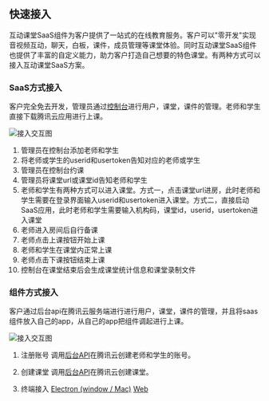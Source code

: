 ## 快速接入

互动课堂SaaS组件为客户提供了一站式的在线教育服务。客户可以"零开发"实现音视频互动，聊天，白板，课件，成员管理等课堂体验。同时互动课堂SaaS组件也提供了丰富的自定义能力，助力客户打造自己想要的特色课堂。有两种方式可以接入互动课堂SaaS方案。

### SaaS方式接入

客户完全免去开发，管理员通过[控制台](./%E6%8E%A7%E5%88%B6%E5%8F%B0%E4%BD%BF%E7%94%A8%E6%89%8B%E5%86%8C.md)进行用户，课堂，课件的管理。老师和学生直接下载腾讯云应用进行上课。

![接入交互图](https://main.qcloudimg.com/raw/da9f60ea73635b539141f64fa54b0dbc.jpg)

1. 管理员在控制台添加老师和学生
2. 将老师或学生的userid和usertoken告知对应的老师或学生
3. 管理员在控制台约课
4. 管理员将课堂url或课堂id告知老师和学生
5. 老师和学生有两种方式可以进入课堂。方式一，点击课堂url进房，此时老师和学生需要在登录界面输入userid和usertoken进入课堂。方式二，直接启动SaaS应用，此时老师和学生需要输入机构码，课堂id，userid，usertoken进入课堂
6. 老师进入房间后自行备课
7. 老师点击上课按钮开始上课
8. 老师和学生在课堂内正常上课
9. 老师点击下课按钮结束上课
10. 控制台在课堂结束后会生成课堂统计信息和课堂录制文件




### 组件方式接入

客户通过后台api在腾讯云服务端进行进行用户，课堂，课件的管理，并且将saas组件放入自己的app，从自己的app把组件调起进行上课。

![接入交互图](https://main.qcloudimg.com/raw/f4a1bfdf6978dd9e75f5ed2080d4b326.jpg)

1. 注册账号
调用[后台API](./%E6%93%8D%E4%BD%9C%E6%8C%87%E5%8D%97/%E4%BA%91API.md#21-%E5%88%9B%E5%BB%BA%E8%B4%A6%E5%8F%B7)在腾讯云创建老师和学生的账号。

2. 创建课堂
调用[后台API](./%E6%93%8D%E4%BD%9C%E6%8C%87%E5%8D%97/%E4%BA%91API.md#11-%E9%A2%84%E7%BA%A6%E8%AF%BE%E5%A0%82)在腾讯云创建课堂。

3. 终端接入
[Electron (window / Mac)](./桌面端接入.md)
[Web](./Web端接入.md)